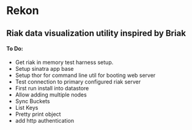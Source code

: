 # Rekon
## Riak data visualization utility inspired by Briak

#### To Do:
* Get riak in memory test harness setup.
* Setup sinatra app base
* Setup thor for command line util for booting web server
* Test connection to primary configured riak server
* First run install into datastore
* Allow adding multiple nodes
* Sync Buckets
* List Keys
* Pretty print object
* add http authentication